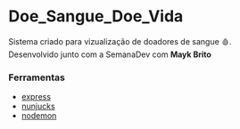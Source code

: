 # Doe_Sangue_Doe_Vida
Sistema criado para vizualização de doadores de sangue :drop_of_blood:. <br>
Desenvolvido junto com a SemanaDev com **Mayk Brito**

### Ferramentas 
- [express](https://expressjs.com/pt-br/) <br>
- [nunjucks](https://mozilla.github.io/nunjucks/)<br>
- [nodemon](https://www.npmjs.com/package/nodemon)<br>

